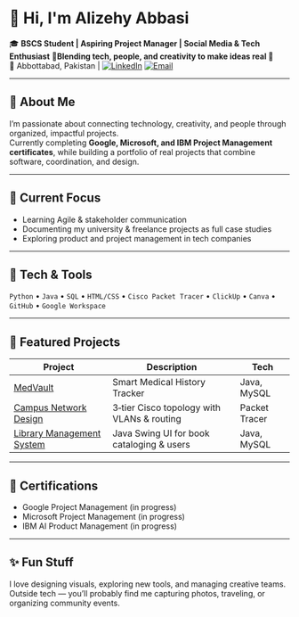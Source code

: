   
# 👋 Hi, I'm Alizehy Abbasi

🎓 **BSCS Student | Aspiring Project Manager | Social Media & Tech Enthusiast**
🚀**Blending tech, people, and creativity to make ideas real 🚀**   
📍 Abbottabad, Pakistan | [![LinkedIn](https://img.shields.io/badge/LinkedIn-0077B5?style=flat&logo=linkedin&logoColor=white)](https://linkedin.com/in/alizehy-kibria-7550a1211)
[![Email](https://img.shields.io/badge/Email-D14836?style=flat&logo=gmail&logoColor=white)](mailto:alizehyabbasi@gmail.com)

---

## 🌱 About Me
I’m passionate about connecting technology, creativity, and people through organized, impactful projects.  
Currently completing **Google, Microsoft, and IBM Project Management certificates**, while building a portfolio of real projects that combine software, coordination, and design.

---

## 🧭 Current Focus
- Learning Agile & stakeholder communication  
- Documenting my university & freelance projects as full case studies  
- Exploring product and project management in tech companies  

---

## 🧰 Tech & Tools
`Python` • `Java` • `SQL` • `HTML/CSS` • `Cisco Packet Tracer` • `ClickUp` • `Canva` • `GitHub` • `Google Workspace`

---

## 💼 Featured Projects
| Project | Description | Tech |
|----------|--------------|------|
| [MedVault](./MedVault) | Smart Medical History Tracker | Java, MySQL |
| [Campus Network Design](./CampusNetworkDesign) | 3‑tier Cisco topology with VLANs & routing | Packet Tracer |
| [Library Management System](./LibraryManagementSystem) | Java Swing UI for book cataloging & users | Java, MySQL |

---

## 🧠 Certifications
- Google Project Management (in progress)  
- Microsoft Project Management (in progress)  
- IBM AI Product Management (in progress)  

---

## ✨ Fun Stuff
I love designing visuals, exploring new tools, and managing creative teams.  
Outside tech — you’ll probably find me capturing photos, traveling, or organizing community events.
